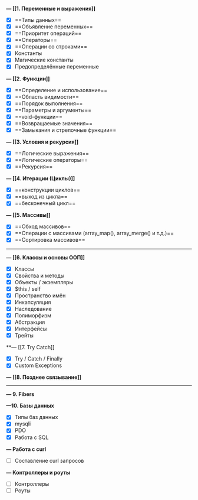 **— [[1. Переменные и выражения]]**


- [x] ==Типы данных==
- [x] ==Объявление переменных== 
- [x] ==Приоритет операций==
- [x] ==Операторы== 
- [x] ==Операции со строками==
- [x] Константы
- [x] Магические константы
- [x] Предопределённые переменные

**— [[2. Функции]]**


- [x] ==Определение и использование==
- [x] ==Область видимости==
- [x] ==Порядок выполнения==
- [x] ==Параметры и аргументы==
- [x] ==void-функции==
- [x] ==Возвращаемые значения==
- [x] ==Замыкания и стрелочные функции==

**— [[3. Условия и рекурсия]]**


- [x] ==Логические выражения==
- [x] ==Логические операторы==
- [x] ==Рекурсия==

**— [[4. Итерации (Циклы)]]**


- [x] ==конструкции циклов==
- [x] ==выход из цикла==
- [x] ==бесконечный цикл==

**— [[5. Массивы]]**


- [x] ==Обход массивов==
- [x] ==Операции с массивами (array_map(), array_merge() и т.д.)==
- [x] ==Сортировка массивов==
___

**— [[6. Классы и основы ООП]]**


- [x] Классы
- [x] Свойства и методы
- [x] Объекты / экземпляры
- [x] $this / self
- [x] Пространство имён
- [x] Инкапсуляция
- [x] Наследование
- [x] Полиморфизм
- [x] Абстракция
- [x] Интерфейсы
- [x] Трейты

**— [[7. Try Catch]]

- [x] Try / Catch / Finally
- [x] Custom Exceptions

**— [[8. Позднее связывание]]**


---

**— 9. Fibers**


**—10. Базы данных**

- [x] Типы баз данных
- [x] mysqli
- [x] PDO
- [x] Работа с SQL

**— Работа с curl**

- [ ] Составление curl запросов

**— Контроллеры и роуты**

- [ ] Контроллеры
- [ ] Роуты